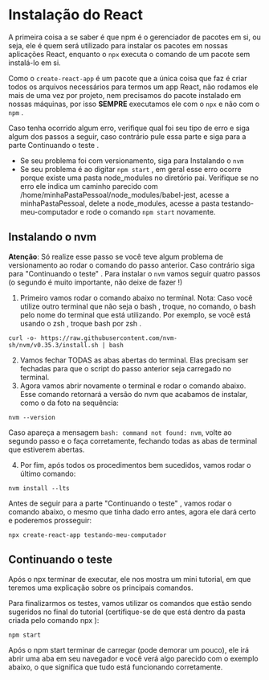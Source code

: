 # Instalação do React
A primeira coisa a se saber é que npm é o gerenciador de pacotes em si, ou seja, ele é quem será utilizado para instalar os pacotes em nossas aplicações React, enquanto o `npx` executa o comando de um pacote sem instalá-lo em si.


Como o `create-react-app` é um pacote que a única coisa que faz é criar todos os arquivos necessários para termos um app React, não rodamos ele mais de uma vez por projeto, nem precisamos do pacote instalado em nossas máquinas, por isso **SEMPRE** executamos ele com o `npx` e não com o `npm` .

Caso tenha ocorrido algum erro, verifique qual foi seu tipo de erro e siga algum dos passos a seguir, caso contrário pule essa parte e siga para a parte Continuando o teste .
- Se seu problema foi com versionamento, siga para Instalando o `nvm`
- Se seu problema é ao digitar `npm start` , em geral esse erro ocorre porque existe uma pasta node_modules no diretório pai. Verifique se no erro ele indica um caminho parecido com /home/minhaPastaPessoal/node_modules/babel-jest, acesse a minhaPastaPessoal, delete a node_modules, acesse a pasta testando-meu-computador e rode o comando `npm start` novamente.


## Instalando o nvm
**Atenção**: Só realize esse passo se você teve algum problema de versionamento ao rodar o comando do passo anterior. Caso contrário siga para "Continuando o teste" .
Para instalar o `nvm` vamos seguir quatro passos (o segundo é muito importante, não deixe de fazer !)

1. Primeiro vamos rodar o comando abaixo no terminal.
Nota: Caso você utilize outro terminal que não seja o bash , troque, no comando, o bash pelo nome do terminal que está utilizando. Por exemplo, se você está usando o zsh , troque bash por zsh .
```
curl -o- https://raw.githubusercontent.com/nvm-sh/nvm/v0.35.3/install.sh | bash
```

2. Vamos fechar TODAS as abas abertas do terminal. Elas precisam ser fechadas para que o script do passo anterior seja carregado no terminal.
3. Agora vamos abrir novamente o terminal e rodar o comando abaixo. Esse comando retornará a versão do nvm que acabamos de instalar, como o da foto na sequência:
```
nvm --version
```

Caso apareça a mensagem `bash: command not found: nvm`, volte ao segundo passo e o faça corretamente, fechando todas as abas de terminal que estiverem abertas.

4. Por fim, após todos os procedimentos bem sucedidos, vamos rodar o último comando:
```
nvm install --lts
```

Antes de seguir para a parte "Continuando o teste" , vamos rodar o comando abaixo, o mesmo que tinha dado erro antes, agora ele dará certo e poderemos prosseguir:
```
npx create-react-app testando-meu-computador
```

## Continuando o teste
Após o npx terminar de executar, ele nos mostra um mini tutorial, em que teremos uma explicação sobre os principais comandos.


Para finalizarmos os testes, vamos utilizar os comandos que estão sendo sugeridos no final do tutorial (certifique-se de que está dentro da pasta criada pelo comando npx ):
```
npm start
```
Após o npm start terminar de carregar (pode demorar um pouco), ele irá abrir uma aba em seu navegador e você verá algo parecido com o exemplo abaixo, o que significa que tudo está funcionando corretamente.

